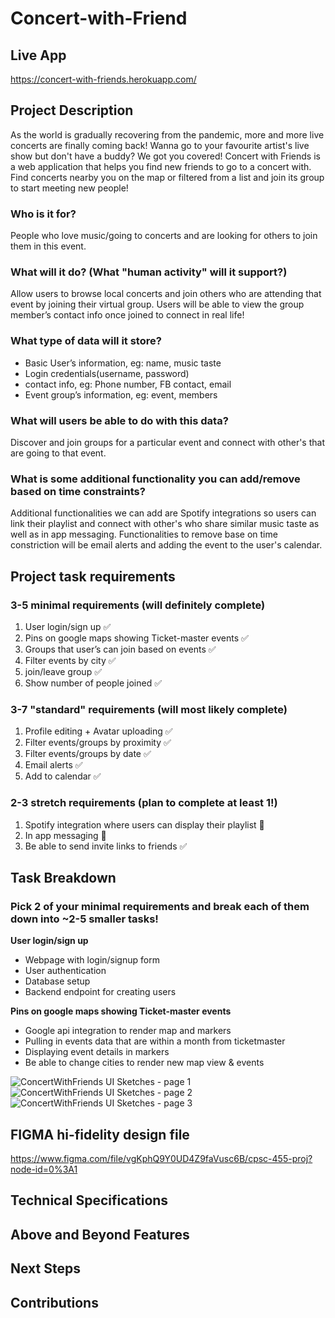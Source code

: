 # Concert-with-Friend

## Live App
https://concert-with-friends.herokuapp.com/

## Project Description

As the world is gradually recovering from the pandemic, more and more live concerts are finally coming back! Wanna go to your favourite artist's live show but don't have a buddy? We got you covered! Concert with Friends is a web application that helps you find new friends to go to a concert with. Find concerts nearby you on the map or filtered from a list and join its group to start meeting new people!

### Who is it for? 

People who love music/going to concerts and are looking for others to join them in this event.

### What will it do? (What "human activity" will it support?)

Allow users to browse local concerts and join others who are attending that event by joining their virtual group. Users will be able to view the group member’s contact info once joined to connect in real life! 

### What type of data will it store? 

- Basic User’s information, eg: name, music taste
- Login credentials(username, password)
- contact info, eg: Phone number, FB contact, email
- Event group’s information, eg: event, members

### What will users be able to do with this data?

Discover and join groups for a particular event and connect with other's that are going to that event.

### What is some additional functionality you can add/remove based on time constraints?

Additional functionalities we can add are Spotify integrations so users can link their playlist and connect with other's who share similar music taste as well as in app messaging.
Functionalities to remove base on time constriction will be email alerts and adding the event to the user's calendar.

## Project task requirements

### 3-5 minimal requirements (will definitely complete)

1. User login/sign up ✅
2. Pins on google maps showing Ticket-master events ✅
3. Groups that user’s can join based on events ✅
4. Filter events by city ✅
5. join/leave group ✅
6. Show number of people joined ✅

### 3-7 "standard" requirements (will most likely complete)

1. Profile editing + Avatar uploading ✅
2. Filter events/groups by proximity ✅
3. Filter events/groups by date ✅
4. Email alerts ✅
5. Add to calendar ✅

### 2-3 stretch requirements (plan to complete at least 1!)

1. Spotify integration where users can display their playlist 🚫
2. In app messaging 🚫
3. Be able to send invite links to friends ✅

## Task Breakdown

### Pick 2 of your minimal requirements and break each of them down into ~2-5 smaller tasks!

**User login/sign up**
- Webpage with login/signup form
- User authentication
- Database setup
- Backend endpoint for creating users

**Pins on google maps showing Ticket-master events** 

- Google api integration to render map and markers
- Pulling in events data that are within a month from ticketmaster 
- Displaying event details in markers
- Be able to change cities to render new map view & events


![ConcertWithFriends UI Sketches - page 1](https://user-images.githubusercontent.com/20137196/119717563-aff2f480-be23-11eb-8019-d0c779ffb7e8.jpeg)
![ConcertWithFriends UI Sketches - page 2](https://user-images.githubusercontent.com/20137196/119717618-c305c480-be23-11eb-8b5b-da8099e19d83.jpeg)
![ConcertWithFriends UI Sketches - page 3](https://user-images.githubusercontent.com/20137196/119717626-c600b500-be23-11eb-9f9c-61731502f1a9.jpeg)


## FIGMA hi-fidelity design file
https://www.figma.com/file/vgKphQ9Y0UD4Z9faVusc6B/cpsc-455-proj?node-id=0%3A1


## Technical Specifications


## Above and Beyond Features


## Next Steps


## Contributions


